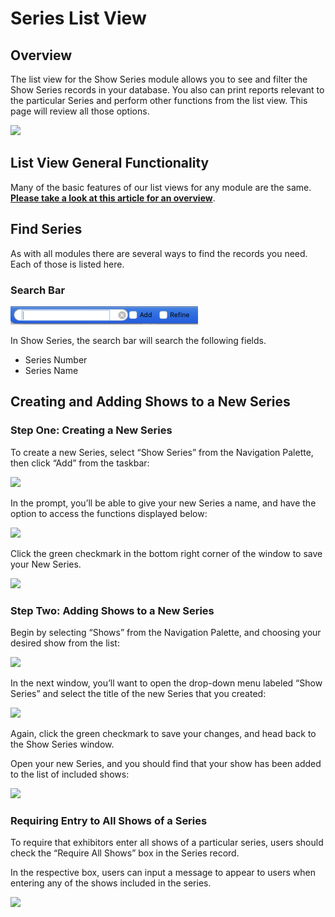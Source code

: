 # Series List View

## Overview

The list view for the Show Series module allows you to see and filter the Show Series records in your database. You also can print reports relevant to the particular Series and perform other functions from the list view. This page will review all those options.

![](http://docs.showgroundsonline.com/wp-content/uploads/2021/06/img\_60dc7346ef09e.png)

## List View General Functionality

Many of the basic features of our list views for any module are the same. [**Please take a look at this article for an overview**](http://docs.showgroundsonline.com/documentation/list-views-overview/).

## Find Series

As with all modules there are several ways to find the records you need. Each of those is listed here.

### Search Bar

![](../../.gitbook/assets/show2.png)

In Show Series, the search bar will search the following fields.

* Series Number
* Series Name

## Creating and Adding Shows to a New Series

### Step One: Creating a New Series

To create a new Series, select “Show Series” from the Navigation Palette, then click “Add” from the taskbar:

![](http://docs.showgroundsonline.com/wp-content/uploads/2021/01/img\_6011cc3c9940f.png)

In the prompt, you’ll be able to give your new Series a name, and have the option to access the functions displayed below:

![](http://docs.showgroundsonline.com/wp-content/uploads/2021/01/img\_6011cbfbc8eff.png)

Click the green checkmark in the bottom right corner of the window to save your New Series.

![](http://docs.showgroundsonline.com/wp-content/uploads/2021/01/img\_6011cca375587.png)

### Step Two: Adding Shows to a New Series

Begin by selecting “Shows” from the Navigation Palette, and choosing your desired show from the list:

![](http://docs.showgroundsonline.com/wp-content/uploads/2021/01/img\_6011cf4c5e9a5.png)

In the next window, you’ll want to open the drop-down menu labeled “Show Series” and select the title of the new Series that you created:

![](http://docs.showgroundsonline.com/wp-content/uploads/2021/01/img\_6011cc7cefac9.png)

Again, click the green checkmark to save your changes, and head back to the Show Series window.

Open your new Series, and you should find that your show has been added to the list of included shows:

![](http://docs.showgroundsonline.com/wp-content/uploads/2021/01/img\_6011cffe39b1b.png)

### Requiring Entry to All Shows of a Series

To require that exhibitors enter all shows of a particular series, users should check the “Require All Shows” box in the Series record.

In the respective box, users can input a message to appear to users when entering any of the shows included in the series.

![](http://docs.showgroundsonline.com/wp-content/uploads/2020/12/img\_5fca646faebc6.png)
